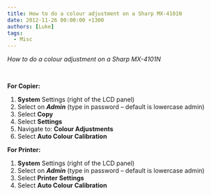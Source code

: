 ```yaml
---
title: How to do a colour adjustment on a Sharp MX-4101N
date: 2012-11-26 00:00:00 +1300
authors: [Luke]
tags:
  - Misc
---
```


_How to do a colour adjustment on a Sharp MX-4101N_

&nbsp;

**For Copier:**

  1. **System** Settings (right of the LCD panel)
  2. Select on **_Admin_** (type in password &#8211; default is lowercase admin)
  3. Select **Copy**
  4. Select **Settings**
  5. Navigate to: **Colour Adjustments**
  6. Select **Auto Colour Calibration**

**For Printer:**

  1. **System** Settings (right of the LCD panel)
  2. Select on **_Admin_** (type in password &#8211; default is lowercase admin)
  3. Select **Printer** **Settings**
  4. Select **Auto Colour Calibration**
